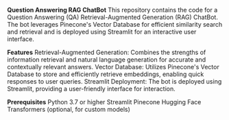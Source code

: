 **Question Answering RAG ChatBot**
This repository contains the code for a Question Answering (QA) Retrieval-Augmented Generation (RAG) ChatBot. 
The bot leverages Pinecone's Vector Database for efficient similarity search and retrieval and is deployed using Streamlit for an interactive user interface.

**Features**
Retrieval-Augmented Generation: Combines the strengths of information retrieval and natural language generation for accurate and contextually relevant answers.
Vector Database: Utilizes Pinecone's Vector Database to store and efficiently retrieve embeddings, enabling quick responses to user queries.
Streamlit Deployment: The bot is deployed using Streamlit, providing a user-friendly interface for interaction.

**Prerequisites**
Python 3.7 or higher
Streamlit
Pinecone
Hugging Face Transformers (optional, for custom models)

